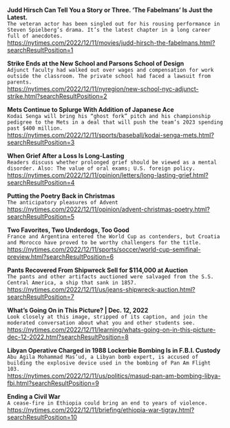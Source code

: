**Judd Hirsch Can Tell You a Story or Three. ‘The Fabelmans’ Is Just the Latest.**\
`The veteran actor has been singled out for his rousing performance in Steven Spielberg’s drama. It’s the latest chapter in a long career full of anecdotes.`\
https://nytimes.com/2022/12/11/movies/judd-hirsch-the-fabelmans.html?searchResultPosition=1

**Strike Ends at the New School and Parsons School of Design**\
`Adjunct faculty had walked out over wages and compensation for work outside the classroom. The private school had faced a lawsuit from parents.`\
https://nytimes.com/2022/12/11/nyregion/new-school-nyc-adjunct-strike.html?searchResultPosition=2

**Mets Continue to Splurge With Addition of Japanese Ace**\
`Kodai Senga will bring his “ghost fork” pitch and his championship pedigree to the Mets in a deal that will push the team’s 2023 spending past $400 million.`\
https://nytimes.com/2022/12/11/sports/baseball/kodai-senga-mets.html?searchResultPosition=3

**When Grief After a Loss Is Long-Lasting**\
`Readers discuss whether prolonged grief should be viewed as a mental disorder. Also: The value of oral exams; U.S. foreign policy.`\
https://nytimes.com/2022/12/11/opinion/letters/long-lasting-grief.html?searchResultPosition=4

**Putting the Poetry Back in Christmas**\
`The anticipatory pleasures of Advent`\
https://nytimes.com/2022/12/11/opinion/advent-christmas-poetry.html?searchResultPosition=5

**Two Favorites, Two Underdogs, Too Good**\
`France and Argentina entered the World Cup as contenders, but Croatia and Morocco have proved to be worthy challengers for the title.`\
https://nytimes.com/2022/12/11/sports/soccer/world-cup-semifinal-preview.html?searchResultPosition=6

**Pants Recovered From Shipwreck Sell for $114,000 at Auction**\
`The pants and other artifacts auctioned were salvaged from the S.S. Central America, a ship that sank in 1857.`\
https://nytimes.com/2022/12/11/us/jeans-shipwreck-auction.html?searchResultPosition=7

**What’s Going On in This Picture? | Dec. 12, 2022**\
`Look closely at this image, stripped of its caption, and join the moderated conversation about what you and other students see.`\
https://nytimes.com/2022/12/11/learning/whats-going-on-in-this-picture-dec-12-2022.html?searchResultPosition=8

**Libyan Operative Charged in 1988 Lockerbie Bombing Is in F.B.I. Custody**\
`Abu Agila Mohammad Mas’ud, a Libyan bomb expert, is accused of building the explosive device used in the bombing of Pan Am Flight 103.`\
https://nytimes.com/2022/12/11/us/politics/masud-pan-am-bombing-libya-fbi.html?searchResultPosition=9

**Ending a Civil War**\
`A cease-fire in Ethiopia could bring an end to years of violence.`\
https://nytimes.com/2022/12/11/briefing/ethiopia-war-tigray.html?searchResultPosition=10

